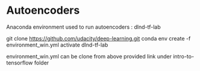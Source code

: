 # Autoencoders

Anaconda environment used to run autoencoders : dlnd-tf-lab

git clone https://github.com/udacity/deep-learning.git
conda env create -f environment_win.yml
activate dlnd-tf-lab

environment_win.yml can be clone from above provided link under intro-to-tensorflow folder
